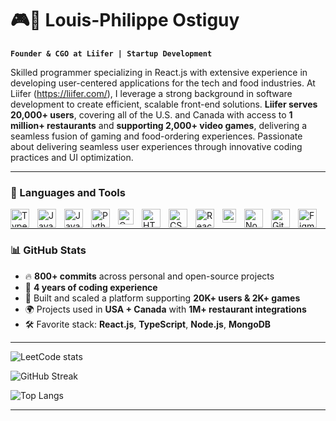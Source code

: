 # 🎮🍕 Louis-Philippe Ostiguy

**`Founder & CGO at Liifer | Startup Development`**

Skilled programmer specializing in React.js with extensive experience in developing user-centered applications for the tech and food industries. At Liifer (https://liifer.com/), I leverage a strong background in software development to create efficient, scalable front-end solutions. **Liifer serves 20,000+ users**, covering all of the U.S. and Canada with access to **1 million+ restaurants** and **supporting 2,000+ video games**, delivering a seamless fusion of gaming and food-ordering experiences. Passionate about delivering seamless user experiences through innovative coding practices and UI optimization.

---

### 🧰 Languages and Tools

<img align="left" alt="TypeScript" width="30px" style="padding-right:10px;" src="https://cdn.jsdelivr.net/gh/devicons/devicon/icons/typescript/typescript-plain.svg" />
<img align="left" alt="JavaScript" width="30px" style="padding-right:10px;" src="https://cdn.jsdelivr.net/gh/devicons/devicon/icons/javascript/javascript-plain.svg" />
<img align="left" alt="Java" width="30px" style="padding-right:10px;" src="https://cdn.jsdelivr.net/gh/devicons/devicon/icons/java/java-original.svg"/>
<img align="left" alt="Python" width="30px" style="padding-right:10px;" src="https://cdn.jsdelivr.net/gh/devicons/devicon/icons/python/python-plain.svg" />
<img align="left" alt="C-Language" width="25px" style="padding-right:10px;" src="https://upload.wikimedia.org/wikipedia/commons/thumb/1/18/C_Programming_Language.svg/1200px-C_Programming_Language.svg.png" />
<img align="left" alt="HTML" width="30px" style="padding-right:10px;" src="https://cdn.jsdelivr.net/gh/devicons/devicon/icons/html5/html5-plain.svg" />
<img align="left" alt="CSS" width="30px" style="padding-right:10px;" src="https://cdn.jsdelivr.net/gh/devicons/devicon/icons/css3/css3-plain.svg" />
<img align="left" alt="React" width="30px" style="padding-right:10px;" src="https://cdn.jsdelivr.net/gh/devicons/devicon/icons/react/react-original.svg" />
<img align="left" alt="Flutter" width="22px" style="padding-right:10px;" src="https://static-00.iconduck.com/assets.00/flutter-icon-1651x2048-ojswpayr.png" />
<img align="left" alt="NodeJS" width="30px" style="padding-right:10px;" src="https://cdn.jsdelivr.net/gh/devicons/devicon/icons/nodejs/nodejs-original.svg" />
<img align="left" alt="Git" width="30px" style="padding-right:10px;" src="https://cdn.jsdelivr.net/gh/devicons/devicon/icons/git/git-original.svg" />
<img align="left" alt="Figma" width="30px" style="padding-right:10px;" src="https://static-00.iconduck.com/assets.00/apps-figma-icon-2048x2048-ctjj5ab7.png" />
<br />

---

### 📊 GitHub Stats

- 🔥 **800+ commits** across personal and open-source projects
- 🧠 **4 years of coding experience**
- 🚀 Built and scaled a platform supporting **20K+ users & 2K+ games**
- 🌍 Projects used in **USA + Canada** with **1M+ restaurant integrations**
- 🛠️ Favorite stack: **React.js**, **TypeScript**, **Node.js**, **MongoDB**

---
![LeetCode stats](https://leetcode-badge-sage.vercel.app/badge/lp_ostiguy?theme=neutral)

![GitHub Streak](https://streak-stats.demolab.com?user=lpostiguy&theme=default)

![Top Langs](https://github-readme-stats.vercel.app/api/top-langs/?username=lpostiguy&layout=compact&hide_title=true)

---
